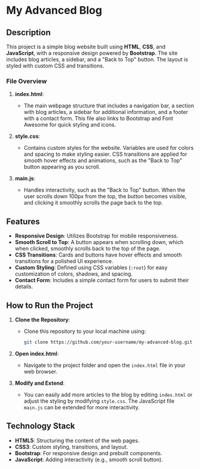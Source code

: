 # My Advanced Blog

## Description
This project is a simple blog website built using **HTML**, **CSS**, and **JavaScript**, with a responsive design powered by **Bootstrap**. The site includes blog articles, a sidebar, and a "Back to Top" button. The layout is styled with custom CSS and transitions.

### File Overview

1. **index.html**:
   - The main webpage structure that includes a navigation bar, a section with blog articles, a sidebar for additional information, and a footer with a contact form. This file also links to Bootstrap and Font Awesome for quick styling and icons.

2. **style.css**:
   - Contains custom styles for the website. Variables are used for colors and spacing to make styling easier. CSS transitions are applied for smooth hover effects and animations, such as the "Back to Top" button appearing as you scroll.

3. **main.js**:
   - Handles interactivity, such as the "Back to Top" button. When the user scrolls down 100px from the top, the button becomes visible, and clicking it smoothly scrolls the page back to the top.

## Features

- **Responsive Design**: Utilizes Bootstrap for mobile responsiveness.
- **Smooth Scroll to Top**: A button appears when scrolling down, which when clicked, smoothly scrolls back to the top of the page.
- **CSS Transitions**: Cards and buttons have hover effects and smooth transitions for a polished UI experience.
- **Custom Styling**: Defined using CSS variables (`:root`) for easy customization of colors, shadows, and spacing.
- **Contact Form**: Includes a simple contact form for users to submit their details.

## How to Run the Project

1. **Clone the Repository**:
   - Clone this repository to your local machine using:
     ```bash
     git clone https://github.com/your-username/my-advanced-blog.git
     ```

2. **Open index.html**:
   - Navigate to the project folder and open the `index.html` file in your web browser.

3. **Modify and Extend**:
   - You can easily add more articles to the blog by editing `index.html` or adjust the styling by modifying `style.css`. The JavaScript file `main.js` can be extended for more interactivity.

## Technology Stack

- **HTML5**: Structuring the content of the web pages.
- **CSS3**: Custom styling, transitions, and layout.
- **Bootstrap**: For responsive design and prebuilt components.
- **JavaScript**: Adding interactivity (e.g., smooth scroll button).